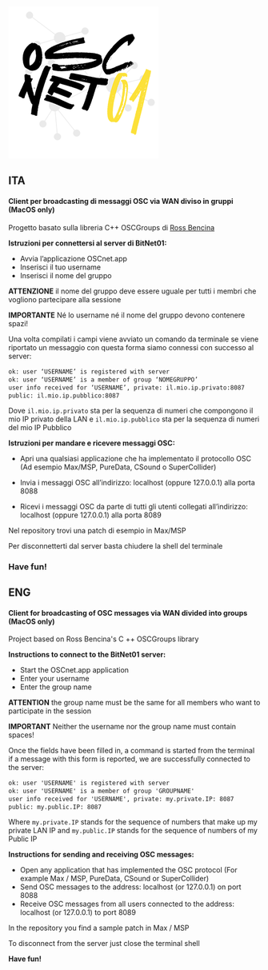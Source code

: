 ![OSCnet01 logo](/oscnet01.png)
## ITA

#### Client per broadcasting di messaggi OSC via WAN diviso in gruppi (MacOS only)

Progetto basato sulla libreria C++ OSCGroups di [Ross Bencina](https://github.com/RossBencina/oscgroups)

**Istruzioni per connettersi al server di BitNet01:**

- Avvia l’applicazione OSCnet.app
- Inserisci il tuo username
- Inserisci il nome del gruppo

**ATTENZIONE**
il nome del gruppo deve essere uguale per tutti i membri che vogliono partecipare alla sessione

**IMPORTANTE**
Né lo username né il nome del gruppo devono contenere spazi!

Una volta compilati i campi viene avviato un comando da terminale se viene riportato un messaggio con questa forma siamo connessi con successo al server:

```
ok: user ‘USERNAME’ is registered with server
ok: user ‘USERNAME’ is a member of group ‘NOMEGRUPPO’
user info received for ‘USERNAME’, private: il.mio.ip.privato:8087 public: il.mio.ip.pubblico:8087
```
Dove ```il.mio.ip.privato``` sta per la sequenza di numeri che compongono il mio IP privato della LAN e ```il.mio.ip.pubblico``` sta per la sequenza di numeri del mio IP Pubblico

**Istruzioni per mandare e ricevere messaggi OSC:**
- Apri una qualsiasi applicazione che ha implementato il protocollo OSC
(Ad esempio Max/MSP, PureData, CSound o SuperCollider)

- Invia i messaggi OSC all’indirizzo: localhost (oppure 127.0.0.1) alla porta 8088

- Ricevi i messaggi OSC da parte di tutti gli utenti collegati all’indirizzo:
localhost (oppure 127.0.0.1) alla porta 8089

Nel repository trovi una patch di esempio in Max/MSP 

Per disconnetterti dal server basta chiudere la shell del terminale

### Have fun!

## ENG
#### Client for broadcasting of OSC messages via WAN divided into groups (MacOS only)

Project based on Ross Bencina's C ++ OSCGroups library

**Instructions to connect to the BitNet01 server:**

   - Start the OSCnet.app application
   - Enter your username
   - Enter the group name

**ATTENTION** 
the group name must be the same for all members who want to participate in the session

**IMPORTANT** 
Neither the username nor the group name must contain spaces!

Once the fields have been filled in, a command is started from the terminal if a message with this form is reported, we are successfully connected to the server:
```
ok: user 'USERNAME' is registered with server
ok: user 'USERNAME' is a member of group 'GROUPNAME'
user info received for 'USERNAME', private: my.private.IP: 8087 public: my.public.IP: 8087
```
Where ```my.private.IP``` stands for the sequence of numbers that make up my private LAN IP and ```my.public.IP``` stands for the sequence of numbers of my Public IP

**Instructions for sending and receiving OSC messages:**

- Open any application that has implemented the OSC protocol (For example Max / MSP, PureData, CSound or SuperCollider)
- Send OSC messages to the address: localhost (or 127.0.0.1) on port 8088
- Receive OSC messages from all users connected to the address: localhost (or 127.0.0.1) to port 8089

In the repository you find a sample patch in Max / MSP

To disconnect from the server just close the terminal shell

**Have fun!**
